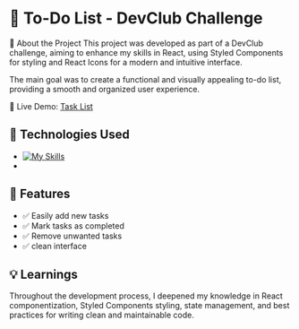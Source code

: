 # 📌 To-Do List - DevClub Challenge

📝 About the Project
This project was developed as part of a DevClub challenge, aiming to enhance my skills in React, using Styled Components for styling and React Icons for a modern and intuitive interface.

The main goal was to create a functional and visually appealing to-do list, providing a smooth and organized user experience.

🚀 Live Demo: <a href="https://tasklistdev.netlify.app/" target="_blank">Task List</a>


## 🚀 Technologies Used
- [![My Skills](https://skillicons.dev/icons?i=js,react,html)](https://skillicons.dev)
- 
## 🎯 Features
- ✅ Easily add new tasks <br>
- ✅ Mark tasks as completed <br>
- ✅ Remove unwanted tasks <br>
- ✅ clean interface <br>

## 💡 Learnings
Throughout the development process, I deepened my knowledge in React componentization, Styled Components styling, state management, and best practices for writing clean and maintainable code.

##
